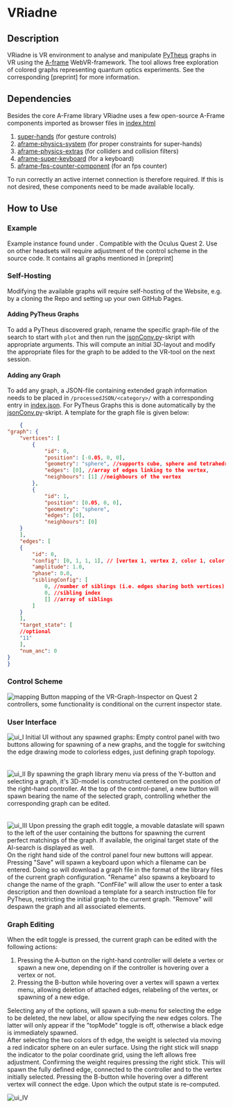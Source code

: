 # VRiadne

## Description

VRiadne is VR environment to analyse and manipulate [PyTheus](https://github.com/artificial-scientist-lab/PyTheus) graphs in VR using the [A-frame](<https://aframe.io>) WebVR-framework.
The tool allows free exploration of colored graphs representing quantum optics experiments.
See the corresponding [preprint] for more information.

## Dependencies

Besides the core A-Frame library VRiadne uses a few open-source A-Frame components imported as browser files in [index.html](index.html)

1. [super-hands](https://github.com/c-frame/aframe-super-hands-component) (for gesture controls)
2. [aframe-physics-system](https://github.com/n5ro/aframe-physics-system) (for proper constraints for super-hands)
3. [aframe-physics-extras](https://github.com/wmurphyrd/aframe-physics-extras) (for colliders and collision filters)
4. [aframe-super-keyboard](https://github.com/supermedium/aframe-super-keyboard) (for a keyboard)
5. [aframe-fps-counter-component](https://github.com/supermedium/superframe/tree/master/components/fps-counter/) (for an fps counter)

To run correctly an active internet connection is therefore required.
If this is not desired, these components need to be made available locally.

## How to Use

### Example

Example instance found under .
Compatible with the Oculus Quest 2. Use on other headsets will require adjustment of the control scheme in the source code.
It contains all graphs mentioned in [preprint]
</br>

### Self-Hosting

Modifying the available graphs will require self-hosting of the Website, e.g. by a cloning the Repo and setting up your own GitHub Pages.</br>

#### Adding PyTheus Graphs

To add a PyTheus discovered graph, rename the specific graph-file of the search to start with `plot` and then run the [jsonConv.py](/lib/jsonConv.py)-skript with appropriate arguments. This will compute an initial 3D-layout and modify the appropriate files for the graph to be added to the VR-tool on the next session.

#### Adding any Graph

To add any graph, a JSON-file containing extended graph information needs to be placed in `/processedJSON/<category>/` with a corresponding entry in [index.json](/processedJSON/index.json). For PyTheus Graphs this is done automatically by the [jsonConv.py](/lib/jsonConv.py)-skript.
A template for the graph file is given below:

```json
    {
"graph": {
    "vertices": [
        {
            "id": 0,
            "position": [-0.05, 0, 0],
            "geometry": "sphere", //supports cube, sphere and tetrahedron
            "edges": [0], //array of edges linking to the vertex,
            "neighbours": [1] //neighbours of the vertex
        },
        {
            "id": 1,
            "position": [0.05, 0, 0],
            "geometry": "sphere",
            "edges": [0],
            "neighbours": [0]
    }
    ],
    "edges": [
    {
        "id": 0,
        "config": [0, 1, 1, 1], // [vertex 1, vertex 2, color 1, color 2]
        "amplitude": 1.0,
        "phase": 0.0,
        "siblingConfig": [
            0, //number of siblings (i.e. edges sharing both vertices)
            0, //sibling index
            [] //array of siblings
        ]
    }
    ],
    "target_state": [
    //optional
    "11"
    ],
    "num_anc": 0
}
}
```

### Control Scheme

![mapping](assets/readme/Folie1.JPG)
Button mapping of the VR-Graph-Inspector on Quest 2 controllers, some functionality is conditional on the current inspector state. </br>

### User Interface

![ui_I](assets/readme/Folie2.JPG)
Initial UI without any spawned graphs:
Empty control panel with two buttons allowing for spawning of a new graphs, and the toggle for switching the edge drawing mode to colorless edges, just defining graph topology.
</br>
</br>
</br>
![ui_II](assets/readme/Folie3.JPG)
By spawning the graph library menu via press of the Y-button and selecting a graph, it's 3D-model is constructed centered on the position of the right-hand controller.
At the top of the control-panel, a new button will spawn bearing the name of the selected graph, controlling whether the corresponding graph can be edited.
</br>
</br>
</br>
![ui_III](assets/readme/Folie4.JPG)
Upon pressing the graph edit toggle, a movable dataslate will spawn to the left of the user containing the buttons for spawning the current perfect matchings of the graph. If available, the original target state of the AI-search is displayed as well.</br>
On the right hand side of the control panel four new buttons will appear.
Pressing "Save" will spawn a keyboard upon which a filename can be entered. Doing so will download a graph file in the format of the library files of the current graph configuration.
"Rename" also spawns a keyboard to change the name of the graph.
"ConfFile" will allow the user to enter a task description and then download a template for a search instruction file for PyTheus, restricting the initial graph to the current graph.
"Remove" will despawn the graph and all associated elements.

### Graph Editing

When the edit toggle is pressed, the current graph can be edited with the following actions:

1. Pressing the A-button on the right-hand controller will delete a vertex or spawn a new one, depending on if the controller is hovering over a vertex or not.
2. Pressing the B-button while hovering over a vertex will spawn a vertex menu, allowing deletion of attached edges, relabeling of the vertex, or spawning of a new edge.

Selecting any of the options, will spawn a sub-menu for selecting the edge to be deleted, the new label, or allow specifying the new edges colors.
The latter will only appear if the "topMode" toggle is off, otherwise a black edge is immediately spawned.</br>
After selecting the two colors of th edge, the weight is selected via moving a red indicator sphere on an euler surface. Using the right stick will snapp the indicator to the polar coordinate grid, using the left allows free adjustment. Confirming the weight requires pressing the right stick.
This will spawn the fully defined edge, connected to the controller and to the vertex initially selected.
Pressing the B-button while hovering over a different vertex will connect the edge.
Upon which the output state is re-computed.

![ui_IV](assets/readme/Folie5.JPG)

